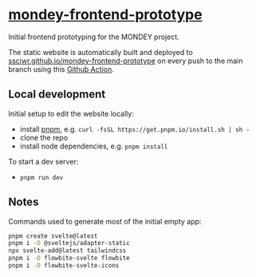 # [mondey-frontend-prototype](https://ssciwr.github.io/mondey-frontend-prototype)

Initial frontend prototyping for the MONDEY project.

The static website is automatically built and deployed to
[ssciwr.github.io/mondey-frontend-prototype](https://ssciwr.github.io/mondey-frontend-prototype)
on every push to the main branch using this [Github Action](.github/workflows/deploy.yml).

## Local development

Initial setup to edit the website locally:

- install [pnpm](https://pnpm.io/installation), e.g. `curl -fsSL https://get.pnpm.io/install.sh | sh -`
- clone the repo
- install node dependencies, e.g. `pnpm install`

To start a dev server:

- `pnpm run dev`

## Notes

Commands used to generate most of the initial empty app: 

```bash
pnpm create svelte@latest
pnpm i -D @sveltejs/adapter-static
npx svelte-add@latest tailwindcss
pnpm i -D flowbite-svelte flowbite
pnpm i -D flowbite-svelte-icons
```
